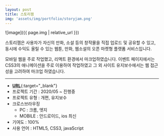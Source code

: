 ```yaml
---
layout: post
title: 스토리잼
img: 'assets/img/portfolio/storyjam.png'
---
```


![image]({{ page.img | relative_url }})

스토리잼은 사용자가 자신의 만화, 소설 등의 창작물을 직접 업로드 및 공유할 수 있고, 동시에 수익도 올릴 수 있는 웹툰, 만화, 웹소설의 오픈 마켓형 플랫폼 서비스입니다.

모바일 웹을 주로 작업했고, 리액트 환경에서 마크업하였습니다.
이벤트 페이지에서는 CSS3의 애니메이션을 주로 이용하여 작업하였고 그 외 사이트 유지보수에서는 웹 접근성을 고려하여 마크업 하였습니다.

---

- [**URL**](https://www.storyjam.co.kr/){:target="\_blank"}
- 프로젝트 기간 : 2020/05 ~ 진행중
- 프로젝트 유형 : 개편, 유지보수
- 크로스브라우징
  - PC : 크롬, 엣지
  - MOBILE : 안드로이드, ios 최신
- 기여도 : 100%
- 사용 언어 : HTML5, CSS3, javaScript
